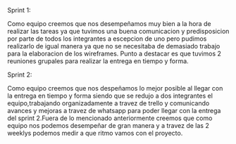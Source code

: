Sprint 1:

Como equipo creemos que nos desempeñamos muy bien a la hora de realizar las tareas ya que tuvimos una buena comunicacion y predisposicion por parte de todos los integrantes a escepcion de uno pero pudimos realizarlo de igual manera ya que no se necesitaba de demasiado trabajo para la elaboracion de los wireframes.
Punto a destacar es que tuvimos 2 reuniones grupales para realizar la entrega en tiempo y forma.

Sprint 2:

Como equipo creemos que nos despeñamos lo mejor posible al llegar con la entrega en tiempo y forma siendo que se redujo a dos integrantes el equipo,trabajando organizadamente a travez de trello y comunicando avances y mejoras a travez de whatsapp para poder llegar con la entrega del sprint 2.Fuera de lo mencionado anteriormente creemos que como equipo nos podemos desempeñar de gran manera y a travez de las 2 weeklys podemos medir a que ritmo vamos con el proyecto.